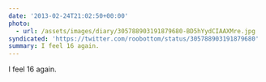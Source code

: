 ```yaml
---
date: '2013-02-24T21:02:50+00:00'
photo:
  - url: /assets/images/diary/305788903191879680-BD5hYydCIAAXMre.jpg
syndicated: 'https://twitter.com/roobottom/status/305788903191879680'
summary: I feel 16 again.
---
```

I feel 16 again. 
